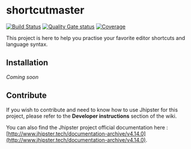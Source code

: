 # shortcutmaster

[![Build Status](https://travis-ci.org/matthieusb/shortcut-master-jhipster.svg?branch=develop)](https://travis-ci.org/matthieusb/shortcut-master-jhipster)
[![Quality Gate status](https://sonarcloud.io/api/project_badges/measure?project=msb.shortcut.master%3Ashortcutmaster&metric=alert_status)](https://sonarcloud.io/api/project_badges/measure?project=msb.shortcut.master%3Ashortcutmaster&metric=alert_status)
[![Coverage](https://sonarcloud.io/api/project_badges/measure?project=msb.shortcut.master%3Ashortcutmaster&metric=coverage)](https://sonarcloud.io/api/project_badges/measure?project=msb.shortcut.master%3Ashortcutmaster&metric=coverage)


This project is here to help you practise your favorite editor shortcuts and language syntax.


## Installation

*Coming soon*


## Contribute

If you wish to contribute and need to know how to use Jhipster for this project, please refer to the **Developer instructions** section of the wiki.

You can also find the Jhipster project official documentation here : [http://www.jhipster.tech/documentation-archive/v4.14.0](http://www.jhipster.tech/documentation-archive/v4.14.0).



